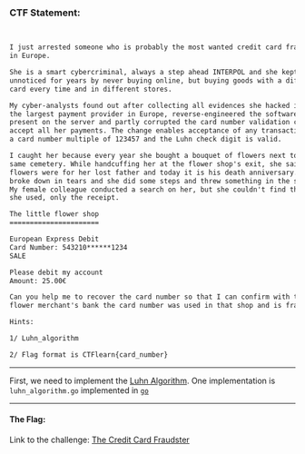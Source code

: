 ### CTF Statement:
```txt


I just arrested someone who is probably the most wanted credit card fraudster
in Europe.

She is a smart cybercriminal, always a step ahead INTERPOL and she kept
unnoticed for years by never buying online, but buying goods with a different
card every time and in different stores.

My cyber-analysts found out after collecting all evidences she hacked into one
the largest payment provider in Europe, reverse-engineered the software
present on the server and partly corrupted the card number validation code to
accept all her payments. The change enables acceptance of any transaction with
a card number multiple of 123457 and the Luhn check digit is valid.

I caught her because every year she bought a bouquet of flowers next to the
same cemetery. While handcuffing her at the flower shop's exit, she said the
flowers were for her lost father and today it is his death anniversary. She
broke down in tears and she did some steps and threw something in the sewers.
My female colleague conducted a search on her, but she couldn't find the card
she used, only the receipt.

The little flower shop
======================

European Express Debit
Card Number: 543210******1234
SALE

Please debit my account
Amount: 25.00€

Can you help me to recover the card number so that I can confirm with the
flower merchant's bank the card number was used in that shop and is fraudulent?

Hints:

1/ Luhn_algorithm

2/ Flag format is CTFlearn{card_number}
```

---

First, we need to implement the [Luhn Algorithm](https://en.wikipedia.org/wiki/Luhn_algorithm). One implementation is `luhn_algorithm.go` implemented in [`go`](https://golang.org/)




---

#### The Flag:



Link to the challenge: [The Credit Card Fraudster](https://ctflearn.com/challenge/970)
